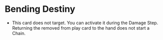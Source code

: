 # Bending Destiny

*   This card does not target. You can activate it during the Damage Step. Returning the removed from play card to the hand does not start a Chain.
